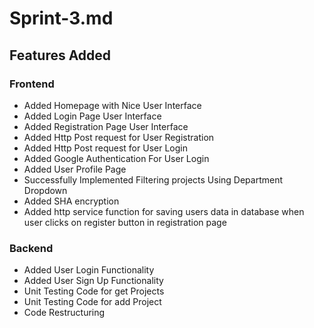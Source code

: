# Sprint-3.md
## Features Added

### Frontend
- Added Homepage with Nice User Interface
- Added Login Page User Interface
- Added Registration Page User Interface
- Added Http Post request for User Registration
- Added Http Post request for User Login
- Added Google Authentication For User Login
- Added User Profile Page
- Successfully Implemented Filtering projects Using Department Dropdown
- Added SHA encryption
- Added http service function for saving users data in database when user clicks on register button in registration page

### Backend
- Added User Login Functionality
- Added User Sign Up Functionality
- Unit Testing Code for get Projects
- Unit Testing Code for add Project
- Code Restructuring
